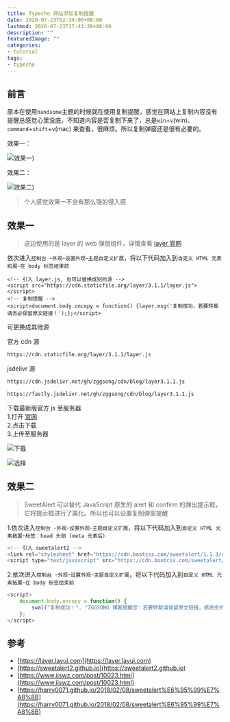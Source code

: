 ```yaml
---
title: Typecho 网站添加复制提醒
date: 2020-07-23T02:34:00+08:00
lastmod: 2020-07-23T17:43:38+08:00
description: ""
featuredImage: ""
categories:
- tutorial
tags:
- typecho
---
```


## 前言

原本在使用`handsome`主题的时候就在使用复制提醒，感觉在网站上复制内容没有提醒总感觉心里没底，不知道内容是否复制下来了，总是`win`+`v`(win)、`command`+`shift`+`v`(mac) 来查看，很麻烦。所以复制弹窗还是很有必要的。


效果一：

![效果一](https://cdn.zggsong.cn/2020/07/23/d3008bbdda1ff.gif))

效果二：

![效果二](https://cdn.zggsong.cn/2020/07/23/ea4d7d2eb1191.gif))


> 个人感觉效果一不会有那么强的侵入感

## 效果一

> 这边使用的是 layer 的 web 弹层组件，详情查看 [layer 官网](https://layer.layui.com/)

依次进入`控制台 `-`外观`-`设置外观`-`主题自定义扩展`，将以下代码加入到`自定义 HTML 元素拓展`-`在 body 标签结束前`

```
<!-- 引入 layer.js, 也可以替换成别的源 -->
<script src="https://cdn.staticfile.org/layer/3.1.1/layer.js"></script>
<!-- 复制提醒 -->
<script>document.body.oncopy = function() {layer.msg('复制成功，若要转载请务必保留原文链接！');};</script>
```

可更换成其他源

官方 cdn 源
```txt
https://cdn.staticfile.org/layer/3.1.1/layer.js
```

jsdelivr 源
```txt
https://cdn.jsdelivr.net/gh/zggsong/cdn/blog/layer3.1.1.js

https://fastly.jsdelivr.net/gh/zggsong/cdn/blog/layer3.1.1.js
```

下载最新版官方 js 至服务器  
1.打开 [官网](https://layer.layui.com)  
2.点击下载  
3.上传至服务器  

![下载](https://cdn.zggsong.cn/2020/07/23/ab6c40beb500b.png!webp)

![选择](https://cdn.zggsong.cn/2020/07/23/2a38a2fa3f787.png!webp)


## 效果二

> SweetAlert 可以替代 JavaScript 原生的 alert 和 confirm 的弹出提示框，它将提示框进行了美化。所以也可以设置复制弹窗提醒

1.依次进入`控制台 `-`外观`-`设置外观`-`主题自定义扩展`，将以下代码加入到`自定义 HTML 元素拓展`-`标签：head 头部 (meta 元素后）`

```javascript
<!-- 引入 sweetalert2 -->
<link rel="stylesheet" href="https://cdn.bootcss.com/sweetalert/1.1.3/sweetalert.min.css" />
<script type="text/javascript" src="https://cdn.bootcss.com/sweetalert/1.1.3/sweetalert.min.js"></script>
```


2.依次进入`控制台 `-`外观`-`设置外观`-`主题自定义扩展`，将以下代码加入到`自定义 HTML 元素拓展`-`在 body 标签结束前`

```javascript
<script>
    document.body.oncopy = function() {
        swal("复制成功！", "ZGGSONG 博客提醒您：若要转载请保留原文链接，感谢支持！", "success");
    };
</script>
```

## 参考
- [https://layer.layui.com](https://layer.layui.com)
- [https://sweetalert2.github.io](https://sweetalert2.github.io)
- [https://www.iiswz.com/post/10023.html](https://www.iiswz.com/post/10023.html)
- [https://harry0071.github.io/2018/02/08/sweetalert%E6%95%99%E7%A8%8B](https://harry0071.github.io/2018/02/08/sweetalert%E6%95%99%E7%A8%8B)
